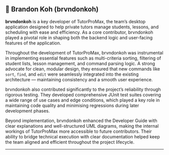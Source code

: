 
## 👤 Brandon Koh (brvndonkoh)

**brvndonkoh** is a key developer of TutorProMax, the team’s desktop application designed to help private tutors manage students, lessons, and scheduling with ease and efficiency. As a core contributor, brvndonkoh played a pivotal role in shaping both the backend logic and user-facing features of the application.

Throughout the development of TutorProMax, brvndonkoh was instrumental in implementing essential features such as multi-criteria sorting, filtering of student lists, lesson management, and command parsing logic. A strong advocate for clean, modular design, they ensured that new commands like `sort`, `find`, and `edit` were seamlessly integrated into the existing architecture — maintaining consistency and a smooth user experience.

brvndonkoh also contributed significantly to the project’s reliability through rigorous testing. They developed comprehensive JUnit test suites covering a wide range of use cases and edge conditions, which played a key role in maintaining code quality and minimising regressions during later development phases.

Beyond implementation, brvndonkoh enhanced the Developer Guide with clear explanations and well-structured UML diagrams, making the internal workings of TutorProMax more accessible to future contributors. Their ability to bridge technical execution with clear documentation helped keep the team aligned and efficient throughout the project lifecycle.

---

